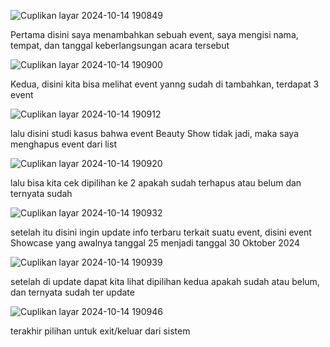 ![Cuplikan layar 2024-10-14 190849](https://github.com/user-attachments/assets/08cbe21f-5126-496e-96b2-3017c8c31ee4)

Pertama disini saya menambahkan sebuah event, saya mengisi nama, tempat, dan tanggal keberlangsungan acara tersebut


![Cuplikan layar 2024-10-14 190900](https://github.com/user-attachments/assets/91121078-cff3-4824-a9c8-20405a55873c)

Kedua, disini kita bisa melihat event yanng sudah di tambahkan, terdapat 3 event


![Cuplikan layar 2024-10-14 190912](https://github.com/user-attachments/assets/e0f5f294-b0a8-4191-bd12-ebd130d4353d)

lalu disini studi kasus bahwa event Beauty Show tidak jadi, maka saya menghapus event dari list


![Cuplikan layar 2024-10-14 190920](https://github.com/user-attachments/assets/142a3188-11d1-4012-a463-2c3ada7fb490)

lalu bisa kita cek dipilihan ke 2 apakah sudah terhapus atau belum dan ternyata sudah


![Cuplikan layar 2024-10-14 190932](https://github.com/user-attachments/assets/3a6cad84-bbb9-4cc2-862d-1bc66310b866)

setelah itu disini ingin update info terbaru terkait suatu event, disini event Showcase yang awalnya tanggal 25 menjadi tanggal 30 Oktober 2024


![Cuplikan layar 2024-10-14 190939](https://github.com/user-attachments/assets/4890cf6d-d2d8-4ad0-8a85-c6254300155d)

setelah di update dapat kita lihat dipilihan kedua apakah sudah atau belum, dan ternyata sudah ter update


![Cuplikan layar 2024-10-14 190946](https://github.com/user-attachments/assets/1d2c9916-5ace-4ea7-ae04-95c00fa5489d)

terakhir pilihan untuk exit/keluar dari sistem
